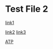 # Test File 2

[link1](https://google.com)

[link2](https://www.ucsd.edu)
[link3](https://www.atp.com)


[ATP](http://www.website.com/?utm_source%3Dgoogle%255BB%252B%255D%26utm_medium%3Dcpc%26utm_content%3Dgoogle_ad(B)%26utm_campaign%3Dproduct&sa=D&source=docs&ust=1650050824592873&usg=AOvVaw2rvQJMBSETT1Ewg3l_QrX6)
